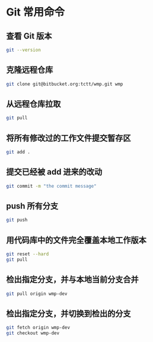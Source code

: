 # Git 常用命令

## 查看 Git 版本

```bash
git --version
```

## 克隆远程仓库

```bash
git clone git@bitbucket.org:tctt/wmp.git wmp
```

## 从远程仓库拉取

```bash
git pull
```

## 将所有修改过的工作文件提交暂存区

```bash
git add .
```

## 提交已经被 add 进来的改动

```bash
git commit -m "the commit message"
```

## push 所有分支

```bash
git push
```

## 用代码库中的文件完全覆盖本地工作版本

```bash
git reset --hard
git pull
```

## 检出指定分支，并与本地当前分支合并

```bash
git pull origin wmp-dev
```

## 检出指定分支，并切换到检出的分支

```bash
git fetch origin wmp-dev
git checkout wmp-dev
```
